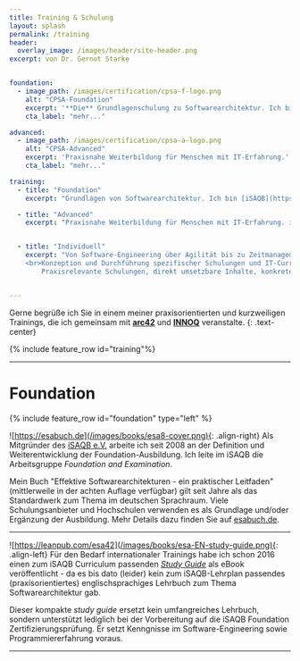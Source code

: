 ```yaml
---
title: Training & Schulung
layout: splash
permalink: /training
header:
  overlay_image: /images/header/site-header.png
excerpt: von Dr. Gernot Starke


foundation:
  - image_path: /images/certification/cpsa-f-logo.png
    alt: "CPSA-Foundation"
    excerpt: '**Die** Grundlagenschulung zu Softwarearchitektur. Ich bin [iSAQB](https://isaqb.org) lizenzierter Trainer, und habe in den letzten Jahren mehr als 1000 Personen erfolgreich auf die iSAQB Zertifizierung vorbereitet.'
    cta_label: "mehr..."

advanced:
  - image_path: /images/certification/cpsa-a-logo.png
    alt: "CPSA-Advanced"
    excerpt: 'Praxisnahe Weiterbildung für Menschen mit IT-Erfahrung.'
    cta_label: "mehr..."

training:
  - title: "Foundation"
    excerpt: "Grundlagen von Softwarearchitektur. Ich bin [iSAQB](https://isaqb.org) lizenzierter Trainer, und habe in den letzten Jahren mehr als 1000 Personen erfolgreich auf die iSAQB Zertifizierung vorbereitet."

  - title: "Advanced"
    excerpt: "Praxisnahe Weiterbildung für Menschen mit IT-Erfahrung. iSAQB Lizenz für verschiedene Module im Rahmen von CPSA-Advanced (IMPROVE, ADOK)"


  - title: "Individuell"
    excerpt: "Von Software-Engineering über Agilität bis zu Zeitmanagement.
    <br>Konzeption und Durchführung spezifischer Schulungen und IT-Curriculae für Unternehmen. Strategische Weiterbildung von IT-Personal sowie IT-Themen für Management.<br><br>
        Praxisrelevante Schulungen, direkt umsetzbare Inhalte, konkrete Tipps."


---
```


Gerne begrüße ich Sie in einem meiner praxisorientierten
  und kurzweiligen Trainings, die ich gemeinsam
  mit [**arc42**](http://arc42.de/termine) und [**INNOQ**](https://innoq.com) veranstalte.
{: .text-center}


{% include feature_row id="training"%}


<hr>

# Foundation
{% include feature_row id="foundation" type="left" %}

![https://esabuch.de](/images/books/esa8-cover.png){: .align-right}
Als Mitgründer des [iSAQB e.V.](https://isaqb.org) arbeite ich seit 2008 an der
Definition und Weiterentwicklung der Foundation-Ausbildung. Ich leite im iSAQB
die Arbeitsgruppe _Foundation and Examination_.


Mein Buch "Effektive Softwarearchitekturen - ein praktischer Leitfaden" (mittlerweile in der achten Auflage verfügbar) gilt seit Jahre als das Standardwerk zum Thema im deutschen Sprachraum. Viele
Schulungsanbieter und Hochschulen verwenden es als Grundlage und/oder Ergänzung der Ausbildung. Mehr Details dazu finden Sie auf [esabuch.de](http://esabuch.de).

<hr>

![https://leanpub.com/esa42](/images/books/esa-EN-study-guide.png){: .align-left}
Für den Bedarf internationaler Trainings habe ich schon 2016 einen zum iSAQB Curriculum
passenden [_Study Guide_](https://leanpub.com/esa42) als eBook veröffentlicht - da es bis dato (leider)
kein zum iSAQB-Lehrplan passendes (praxisorientiertes) englischsprachiges Lehrbuch zum Thema Softwarearchitektur gab.

Dieser kompakte _study guide_ ersetzt kein umfangreiches Lehrbuch, sondern unterstützt lediglich bei der Vorbereitung auf die iSAQB Foundation Zertifizierungsprüfung. Er setzt Kenngnisse im Software-Engineering sowie Programmiererfahrung voraus.

<hr>
